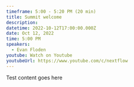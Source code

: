 ```yaml
---
timeframe: 5:00 - 5:20 PM (20 min)
title: Summit welcome
description:
datetime: 2022-10-12T17:00:00.000Z
date: Oct 12, 2022
time: 5:00 PM
speakers:
  - Evan Floden
youtube: Watch on Youtube
youtubeUrl: https://www.youtube.com/c/nextflow
---
```

Test content goes here